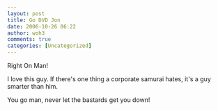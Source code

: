 ```yaml
---
layout: post
title: Go DVD Jon
date: 2006-10-26 06:22
author: woh3
comments: true
categories: [Uncategorized]
---
```

Right On Man!

I love this guy. If there's one thing a corporate samurai hates, it's a guy smarter than him.

You go man, never let the bastards get you down!

